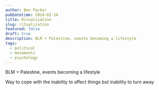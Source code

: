 ```yaml
---
author: Ben Packer
pubDatetime: 2024-02-14
title: Ritualization
slug: ritualization
featured: false
draft: true
description: BLM + Palestine, events becoming a lifestyle
tags:
  - political
  - movements
  - psychology
---
```


BLM + Palestine, events becoming a lifestyle

Way to cope with the inability to affect things but inability to turn away